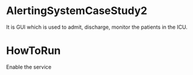 # AlertingSystemCaseStudy2
It is GUI which is used to admit, discharge, monitor the patients in the ICU.

# HowToRun
Enable the service 
